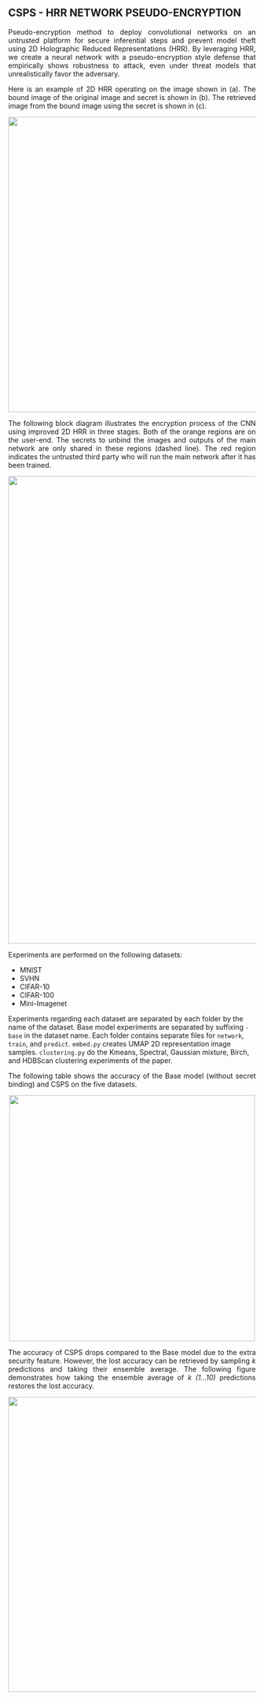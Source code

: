 ## CSPS - HRR NETWORK PSEUDO-ENCRYPTION
<p align="justify">
Pseudo-encryption method to deploy convolutional networks on an untrusted platform for secure inferential steps and prevent model theft using 2D Holographic Reduced Representations (HRR). By leveraging HRR, we create a neural network with a pseudo-encryption style defense that empirically shows robustness to attack, even under threat models that unrealistically favor the adversary.
</p>

<p align="justify">
Here is an example of 2D HRR operating on the image shown in (a). The bound image of the original image and secret is shown in (b). The retrieved image from the bound image using the secret is shown in (c). 
</p>

<p align="center">
  <img src="https://user-images.githubusercontent.com/37298971/170301330-c7c58023-f2cf-4da9-a08b-4212cf568d5a.png" width="600">
</p>

<p align="justify">
The following block diagram illustrates the encryption process of the CNN using improved 2D HRR in three stages. Both of the orange regions are on the user-end. The secrets to unbind the images and outputs of the main network are only shared in these regions (dashed line). The red region indicates the untrusted third party who will run the main network after it has been trained.
</p>

<p align="center">
  <img src="https://user-images.githubusercontent.com/37298971/170298928-b379d6bf-24e8-4e2f-8950-668733b59fa7.png" width="950">
</p>

Experiments are performed on the following datasets: 

* MNIST
* SVHN
* CIFAR-10
* CIFAR-100 
* Mini-Imagenet 

Experiments regarding each dataset are separated by each folder by the name of the dataset. Base model experiments are separated by suffixing ```-base``` in the dataset name. Each folder contains separate files for ```network```, ```train```, and ```predict```. ```embed.py``` creates UMAP 2D representation image samples. ```clustering.py``` do the Kmeans, Spectral, Gaussian mixture, Birch, and HDBScan clustering experiments of the paper.  

<p align="justify">
The following table shows the accuracy of the Base model (without secret binding) and CSPS on the five datasets.
</p> 

<p align="center">
  <img src="https://user-images.githubusercontent.com/37298971/170303129-aab0707e-5ba0-4657-a84a-b6cf5d9510ac.png" width="500">
</p>

<p align="justify">
The accuracy of CSPS drops compared to the Base model due to the extra security feature. However, the lost accuracy can be retrieved by sampling <em>k</em> predictions and taking their ensemble average. The following figure demonstrates how taking the ensemble average of <em>k (1...10)</em> predictions restores the lost accuracy.
</p>

<p align="center">
  <img src="https://user-images.githubusercontent.com/37298971/170303310-922af26b-2d5c-44df-a4a3-6caed991ab06.png" width="600">
</p>
